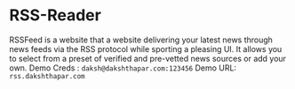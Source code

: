 # RSS-Reader
RSSFeed is a website that a website delivering your latest news through news feeds via the RSS protocol while sporting a pleasing UI. It allows you to select from a preset of verified and pre-vetted news sources or add your own.
Demo Creds : `daksh@dakshthapar.com:123456`
Demo URL: `rss.dakshthapar.com`
